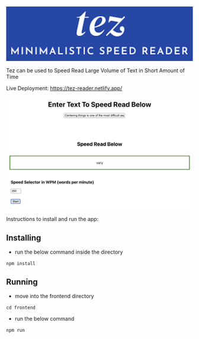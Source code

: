 ![tez-logo](https://github.com/sanskarfc/tez/blob/main/Screenshot%202023-04-02%20at%2012.23.58%20AM.png)

Tez can be used to Speed Read Large Volume of Text in Short Amount of Time  

Live Deployment: https://tez-reader.netlify.app/

![example-image](https://github.com/sanskarfc/tez/blob/main/example-image.png)

Instructions to install and run the app: 

## Installing

- run the below command inside the directory
```
npm install
```

## Running 

- move into the frontend directory
```
cd frontend
```
- run the below command 
```
npm run 
```
